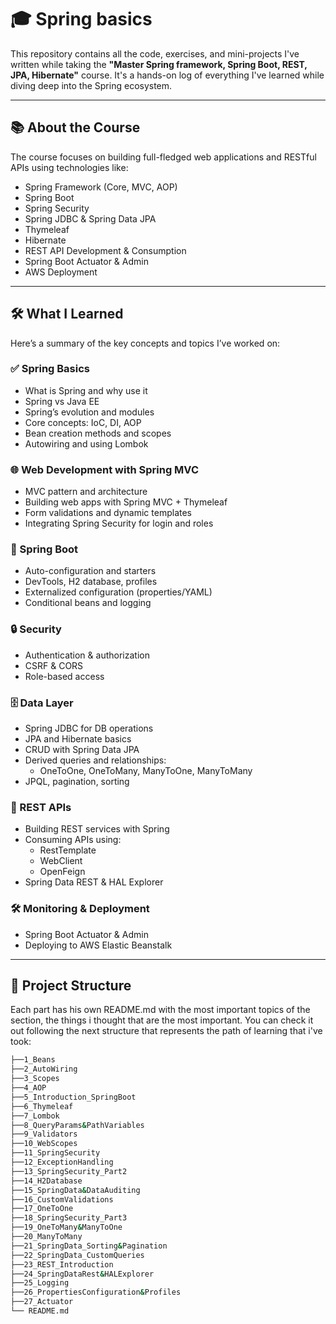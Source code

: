 # 🎓 Spring basics

This repository contains all the code, exercises, and mini-projects I've written while taking the **"Master Spring framework, Spring Boot, REST, JPA, Hibernate"** course. It's a hands-on log of everything I've learned while diving deep into the Spring ecosystem.

---

## 📚 About the Course

The course focuses on building full-fledged web applications and RESTful APIs using technologies like:

- Spring Framework (Core, MVC, AOP)
- Spring Boot
- Spring Security
- Spring JDBC & Spring Data JPA
- Thymeleaf
- Hibernate
- REST API Development & Consumption
- Spring Boot Actuator & Admin
- AWS Deployment

---

## 🛠 What I Learned

Here’s a summary of the key concepts and topics I’ve worked on:

### ✅ Spring Basics

- What is Spring and why use it
- Spring vs Java EE
- Spring’s evolution and modules
- Core concepts: IoC, DI, AOP
- Bean creation methods and scopes
- Autowiring and using Lombok

### 🌐 Web Development with Spring MVC

- MVC pattern and architecture
- Building web apps with Spring MVC + Thymeleaf
- Form validations and dynamic templates
- Integrating Spring Security for login and roles

### 🚀 Spring Boot

- Auto-configuration and starters
- DevTools, H2 database, profiles
- Externalized configuration (properties/YAML)
- Conditional beans and logging

### 🔒 Security

- Authentication & authorization
- CSRF & CORS
- Role-based access

### 🗄️ Data Layer

- Spring JDBC for DB operations
- JPA and Hibernate basics
- CRUD with Spring Data JPA
- Derived queries and relationships:
  - OneToOne, OneToMany, ManyToOne, ManyToMany
- JPQL, pagination, sorting

### 🔗 REST APIs

- Building REST services with Spring
- Consuming APIs using:
  - RestTemplate
  - WebClient
  - OpenFeign
- Spring Data REST & HAL Explorer

### 🛠 Monitoring & Deployment

- Spring Boot Actuator & Admin
- Deploying to AWS Elastic Beanstalk

---

## 📁 Project Structure

Each part has his own README.md with the most important topics of the section, the things i thought that are the most important. You can check it out following the next structure that represents the path of learning that i've took:

```bash
├──1_Beans
├──2_AutoWiring
├──3_Scopes
├──4_AOP
├──5_Introduction_SpringBoot
├──6_Thymeleaf
├──7_Lombok
├──8_QueryParams&PathVariables
├──9_Validators
├──10_WebScopes
├──11_SpringSecurity
├──12_ExceptionHandling
├──13_SpringSecurity_Part2
├──14_H2Database
├──15_SpringData&DataAuditing
├──16_CustomValidations
├──17_OneToOne
├──18_SpringSecurity_Part3
├──19_OneToMany&ManyToOne
├──20_ManyToMany
├──21_SpringData_Sorting&Pagination
├──22_SpringData_CustomQueries
├──23_REST_Introduction
├──24_SpringDataRest&HALExplorer
├──25_Logging
├──26_PropertiesConfiguration&Profiles
├──27_Actuator
└── README.md
```
